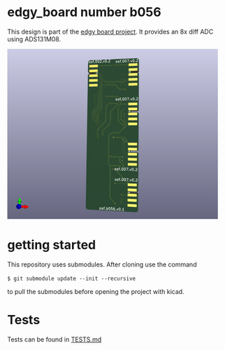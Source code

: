 # edgy_board number b056
This design is part of the [edgy board project](https://github.com/skunkforce/edgy_boards). It provides an 8x diff ADC using ADS131M08. 

![](/board/board.png)

# getting started
This repository uses submodules. After cloning use the command 

```$ git submodule update --init --recursive```

to pull the submodules before opening the project with kicad. 

# Tests
Tests can be found in [TESTS.md](TESTS.md)

